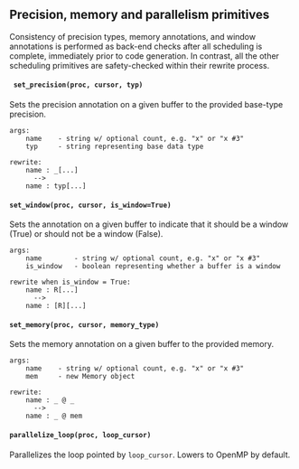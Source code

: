 
## Precision, memory and parallelism primitives

Consistency of precision types, memory annotations, and window annotations is performed as back-end checks after all scheduling is complete, immediately prior to code generation.
In contrast, all the other scheduling primitives are safety-checked within their rewrite process.

#### ` set_precision(proc, cursor, typ)`
Sets the precision annotation on a given buffer to the provided base-type precision.
```
args:
    name    - string w/ optional count, e.g. "x" or "x #3"
    typ     - string representing base data type

rewrite:
    name : _[...]
      -->
    name : typ[...]
```

#### `set_window(proc, cursor, is_window=True)`
Sets the annotation on a given buffer to indicate that it should be a window (True) or should not be a window (False).
```
args:
    name        - string w/ optional count, e.g. "x" or "x #3"
    is_window   - boolean representing whether a buffer is a window

rewrite when is_window = True:
    name : R[...]
      -->
    name : [R][...]
```

#### `set_memory(proc, cursor, memory_type)`
Sets the memory annotation on a given buffer to the provided memory.
```
args:
    name    - string w/ optional count, e.g. "x" or "x #3"
    mem     - new Memory object

rewrite:
    name : _ @ _
      -->
    name : _ @ mem
```

#### `parallelize_loop(proc, loop_cursor)`
Parallelizes the loop pointed by `loop_cursor`. Lowers to OpenMP by default.

